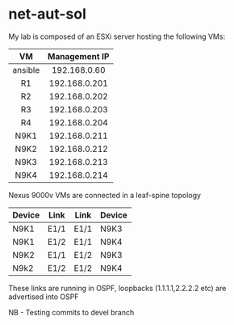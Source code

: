 # net-aut-sol

My lab is composed of an ESXi server hosting the following VMs:

| VM		| Management IP     |
|:---------:|:-----------------:| 
| ansible	|	192.168.0.60    |
| R1		|	192.168.0.201   |
| R2		|	192.168.0.202   |
| R3		|	192.168.0.203   |
| R4		|	192.168.0.204   |
| N9K1		|	192.168.0.211   |
| N9K2		|	192.168.0.212   |
| N9K3		|	192.168.0.213   |
| N9K4		|	192.168.0.214   |
  
Nexus 9000v VMs are connected in a leaf-spine topology

| Device | Link | Link | Device |
| ---- | ---- | ---- | ---- |
| N9K1 | E1/1 | E1/1 | N9K3 |
| N9K1 | E1/2 | E1/1 | N9K4 |
| N9K2 | E1/1 | E1/2 | N9K3 |
| N9k2 | E1/2 | E1/2 | N9K4 |

These links are running in OSPF, loopbacks (1.1.1.1,2.2.2.2 etc) are advertised into OSPF

NB - Testing commits to devel branch